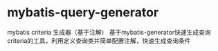 # mybatis-query-generator
mybatis criteria 生成器（基于注解）
基于mybatis-generator快速生成查询criteria的工具，利用定义查询类并简单配置注解，快速生成查询条件
